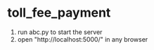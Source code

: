 # toll_fee_payment
1) run abc.py to start the server
2) open "http://localhost:5000/" in any browser
